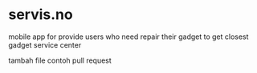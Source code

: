 # servis.no
mobile app for provide users who need repair their gadget to get closest gadget service center


tambah file contoh pull request

